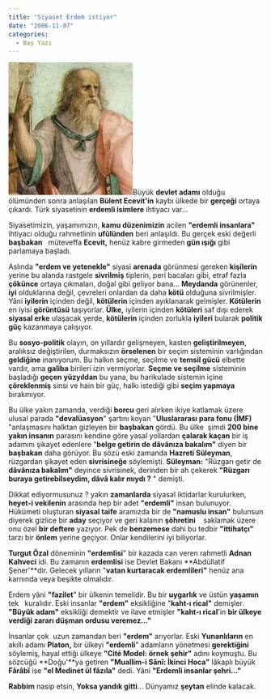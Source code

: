 ```yaml
---
title: "Siyaset Erdem istiyor"
date: "2006-11-07"
categories: 
  - Baş Yazı
---
```


![platon.jpg](../uploads/2006/11/platon.jpg)Büyük **devlet adamı** olduğu ölümünden sonra anlaşılan **Bülent Ecevit'in** kaybı ülkede bir **gerçeği** ortaya çıkardı. Türk siyasetinin **erdemli isimlere** ihtiyacı var...

Siyasetimizin, yaşamımızın, **kamu düzenimizin** acilen **"erdemli insanlara"** ihtiyacı olduğu rahmetlinin **ufûlünden** beri anlaşıldı. Bu gerçek eski değerli **başbakan**   müteveffa **Ecevit,** henüz kabre girmeden **gün ışığı** gibi parlamaya başladı.

Aslında **"erdem ve yetenekle"** siyasi **arenada** görünmesi gereken **kişilerin** yerine bu alanda rastgele **sivrilmiş** tiplerin, peri bacaları gibi, etraf fazla **çökünce** ortaya çıkmaları, doğal gibi geliyor bana... **Meydanda** görünenler, **iyi** olduklarına değil, çevreleri onlardan da daha **kötü** olduğuna sivrilmişler. Yâni **iyilerin** içinden değil, **kötülerin** içinden ayıklanarak gelmişler. **Kötülerin** en iyisi **görüntüsü** taşıyorlar. **Ülke,** iyilerin içinden **kötüleri** saf dışı ederek **siyasal erke** ulaşacak yerde, **kötülerin** içinden zorlukla **iyileri** bularak **politik güç** kazanmaya çalışıyor.

Bu **sosyo-politik** olayın, on yıllardır gelişmeyen, kasten **geliştirilmeyen**, aralıksız değiştirilen, durmaksızın **örselenen** bir seçim sisteminin varlığından **geldiğine** inanıyorum. Bu halkın seçme, seçilme ve **temsil gücü** elbette vardır, ama **galiba** birileri izin vermiyorlar. **Seçme ve seçilme** sisteminin başladığı **geçen yüzyıldan** bu yana, bu harikulade sistemin içine **çöreklenmiş** sinsi ve hain bir güç, halkı istediği gibi **seçim yapmaya** bırakmıyor.  

Bu ülke yakın zamanda, verdiği **borcu** geri alırken ikiye katlamak üzere ulusal parada **"devalüasyon**" şartını koyan "**Uluslararası para fonu (İMF)** "anlaşmasını halktan gizleyen bir **başbakan** gördü. Bu ülke  şimdi **200 bine yakın insanın** parasını kendine göre yasal yollardan **çalarak kaçan** bir iş adamını şikayet edenlere "**belge getirin de dâvânıza bakalım"** diyen bir **başbakan** daha görüyor. Bu sözü eski zamanda **Hazreti Süleyman**, rüzgardan şikayet eden **sivrisineğe** söylemişti. **Süleyman:** "Rüzgarı getir de **dâvânıza bakalım"** deyince sivrisinek, derinden bir ah çekerek **"Rüzgarı buraya getirebilseydim, dâvâ kalır mıydı ?** " demişti.

Dikkat ediyormusunuz ? yakın **zamanlarda** siyasal iktidarlar kurulurken, **heyet-i vekilenin** arasında hep bir adet **"erdemli"** insan bulunuyor. Hükümeti oluşturan **siyasal taife** aramızda bir de **"namuslu insan"** bulunsun diyerek gizlice bir **aday** seçiyor ve geri kalanın **şöhretini**    saklamak üzere onu özel **bir deftere** yazıyor. Pek de **benzemese** dahi bu tedbir **"ittihatçı"** tarzı bir **önlem** yerine geçiyor. Onlar kendilerini iyi biliyorlar.

**Turgut Özal** döneminin **"erdemlisi**" bir kazada can veren rahmetli **Adnan Kahveci** idi. Bu zamanın **erdemlisi** ise Devlet Bakanı **Abdüllatif Şener'**dir. Gelecek yılların "**vatan kurtaracak erdemlileri"** henüz ana karnında veya beşikte olmalıdır.  

Erdem yâni **"fazilet**" bir ülkenin temelidir. Bu bir **uygarlık** ve üstün **yaşamın** tek   kuralıdır. Eski insanlar **"erdem"** eksikliğine "**kaht-ı rical"** demişler. **"Büyük adam"** eksikliği demektir ve ilave etmişler **"kaht-ı rical**'in **bir ülkeye verdiği zararı düşman ordusu veremez..."**  

İnsanlar çok  uzun zamandan beri **"erdem"** arıyorlar. Eski **Yunanlıların** en akıllı adamı **Platon,** bir ülkeyi **"erdemli**" adamların yönetmesi **gerektiğini** söylemiş, hayal ettiği ülkeye **"Cité Model: örnek şehir"** adını koymuştu. Bu sözcüğü **Doğu'**ya getiren **"Muallim-i Sânî: İkinci Hoca"** lâkaplı büyük **Fârâbî** ise **"el Medinet ül fâzıla"** dedi. Yâni **"Erdemli insanlar şehri..."**

**Rabbim** nasip etsin, **Yoksa yandık gitti**... Dünyamız **şeytan** elinde kalacak.

